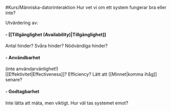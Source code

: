 #Kurs/Människa-datorinteraktion 
Hur vet vi om ett system fungerar bra eller inte?

Utvärdering av:
#### - [[Tillgänglighet (Availability)|Tillgänglighet]]
Antal hinder?
Svåra hinder? 
Nödvändiga hinder?
#### - Användbarhet 
(inte användarvänlighet!)  
[[Effektivitet|Effectiveness]]? 
Efficiency? 
Lätt att [[Minnet|komma ihåg]] senare?
#### - Godtagbarhet 
Inte lätta att mäta, men viktigt.
Hur väl tas systemet emot?
